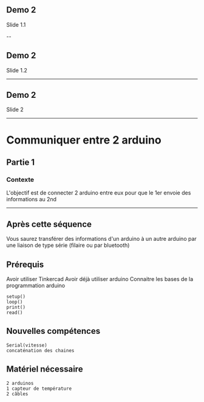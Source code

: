 ## Demo 2
Slide 1.1

--

## Demo 2
Slide 1.2

---

## Demo 2
Slide 2

--- 

Communiquer entre 2 arduino
===
## Partie 1
### Contexte
L'objectif est de connecter 2 arduino entre eux pour que le 1er envoie des informations au 2nd

---

## Après cette séquence
Vous saurez transférer des informations d'un arduino à un autre arduino par une liaison de type série (filaire ou par bluetooth)
## Prérequis
Avoir utiliser Tinkercad
Avoir déjà utiliser arduino
Connaitre les bases de la programmation arduino

    setup()
    loop()
    print()
    read()
## Nouvelles compétences

    Serial(vitesse)
    concaténation des chaines

## Matériel nécessaire

    2 arduinos
    1 capteur de température
    2 câbles
    